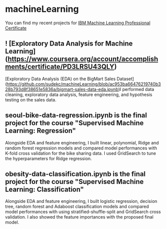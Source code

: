 # machineLearning
You can find my recent projects for [IBM Machine Learning Professional Certificate](https://www.coursera.org/professional-certificates/ibm-machine-learning?=)

## ! [Exploratory Data Analysis for Machine Learning] (https://www.coursera.org/account/accomplishments/certificate/PD3LRSU43QLY)

[Exploratory Data Analysis (EDA) on the BigMart Sales Dataset] (https://github.com/sudekc/machineLearning/blob/ac953ba66476219740b328b793d8f38651e5836a/bigmart-sales-data-eda.ipynb)I performed data cleaning, exploratory data analysis, feature engineering, and hypothesis testing on the sales data.

## seoul-bike-data-regression.ipynb is the final project for the course "Supervised Machine Learning: Regression"

Alongside EDA and feature engineering, I built linear, polynomial, Ridge and random forest regression models and compared model performances with K-fold cross validation for the bike sharing data. I used GridSearch to tune the hyperparameters for Ridge regression.

## obesity-data-classification.ipynb is the final project for the course "Supervised Machine Learning: Classification"

Alongside EDA and feature engineering, I built logistic regression, decision tree, random forest and Adaboost classification models and compared model performances with using stratified-shuffle-split and GridSearch cross validation. I also showed the feature importances with the proposed final model.
